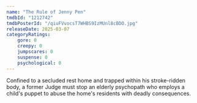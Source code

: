 ```yaml
---
name: "The Rule of Jenny Pen"
tmdbId: "1212742"
tmdbPosterId: "/qiuFVvocsT7WHBS9IzMUnl8cBDO.jpg"
releaseDate: 2025-03-07
categoryRatings:
    gore: 0
    creepy: 0
    jumpscares: 0
    suspense: 0
    psychological: 0
---
```

Confined to a secluded rest home and trapped within his stroke-ridden body, a former Judge must stop an elderly psychopath who employs a child's puppet to abuse the home's residents with deadly consequences.
